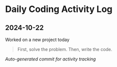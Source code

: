 # Daily Coding Activity Log

## 2024-10-22

Worked on a new project today

> First, solve the problem. Then, write the code.

*Auto-generated commit for activity tracking*
